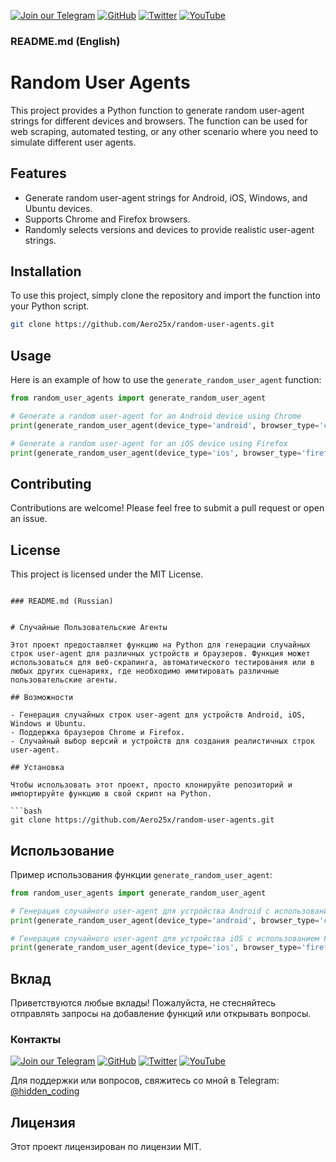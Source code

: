 [![Join our Telegram](https://img.shields.io/badge/Telegram-2CA5E0?style=for-the-badge&logo=telegram&logoColor=white)](https://t.me/hidden_coding)
[![GitHub](https://img.shields.io/badge/GitHub-181717?style=for-the-badge&logo=github&logoColor=white)](https://github.com/aero25x)
[![Twitter](https://img.shields.io/badge/Twitter-1DA1F2?style=for-the-badge&logo=x&logoColor=white)](https://x.com/aero25x)
[![YouTube](https://img.shields.io/badge/YouTube-FF0000?style=for-the-badge&logo=youtube&logoColor=white)](https://www.youtube.com/@flaming_chameleon)



### README.md (English)

# Random User Agents

This project provides a Python function to generate random user-agent strings for different devices and browsers. The function can be used for web scraping, automated testing, or any other scenario where you need to simulate different user agents.

## Features

- Generate random user-agent strings for Android, iOS, Windows, and Ubuntu devices.
- Supports Chrome and Firefox browsers.
- Randomly selects versions and devices to provide realistic user-agent strings.

## Installation

To use this project, simply clone the repository and import the function into your Python script.

```bash
git clone https://github.com/Aero25x/random-user-agents.git
```

## Usage

Here is an example of how to use the `generate_random_user_agent` function:

```python
from random_user_agents import generate_random_user_agent

# Generate a random user-agent for an Android device using Chrome
print(generate_random_user_agent(device_type='android', browser_type='chrome'))

# Generate a random user-agent for an iOS device using Firefox
print(generate_random_user_agent(device_type='ios', browser_type='firefox'))
```

## Contributing

Contributions are welcome! Please feel free to submit a pull request or open an issue.

## License

This project is licensed under the MIT License.
```

### README.md (Russian)


# Случайные Пользовательские Агенты

Этот проект предоставляет функцию на Python для генерации случайных строк user-agent для различных устройств и браузеров. Функция может использоваться для веб-скрапинга, автоматического тестирования или в любых других сценариях, где необходимо имитировать различные пользовательские агенты.

## Возможности

- Генерация случайных строк user-agent для устройств Android, iOS, Windows и Ubuntu.
- Поддержка браузеров Chrome и Firefox.
- Случайный выбор версий и устройств для создания реалистичных строк user-agent.

## Установка

Чтобы использовать этот проект, просто клонируйте репозиторий и импортируйте функцию в свой скрипт на Python.

```bash
git clone https://github.com/Aero25x/random-user-agents.git
```

## Использование

Пример использования функции `generate_random_user_agent`:

```python
from random_user_agents import generate_random_user_agent

# Генерация случайного user-agent для устройства Android с использованием Chrome
print(generate_random_user_agent(device_type='android', browser_type='chrome'))

# Генерация случайного user-agent для устройства iOS с использованием Firefox
print(generate_random_user_agent(device_type='ios', browser_type='firefox'))
```

## Вклад

Приветствуются любые вклады! Пожалуйста, не стесняйтесь отправлять запросы на добавление функций или открывать вопросы.

### Контакты

[![Join our Telegram](https://img.shields.io/badge/Telegram-2CA5E0?style=for-the-badge&logo=telegram&logoColor=white)](https://t.me/hidden_coding)
[![GitHub](https://img.shields.io/badge/GitHub-181717?style=for-the-badge&logo=github&logoColor=white)](https://github.com/aero25x)
[![Twitter](https://img.shields.io/badge/Twitter-1DA1F2?style=for-the-badge&logo=x&logoColor=white)](https://x.com/aero25x)
[![YouTube](https://img.shields.io/badge/YouTube-FF0000?style=for-the-badge&logo=youtube&logoColor=white)](https://www.youtube.com/@flaming_chameleon)

Для поддержки или вопросов, свяжитесь со мной в Telegram: [@hidden_coding](https://t.me/hidden_coding)


## Лицензия

Этот проект лицензирован по лицензии MIT.
